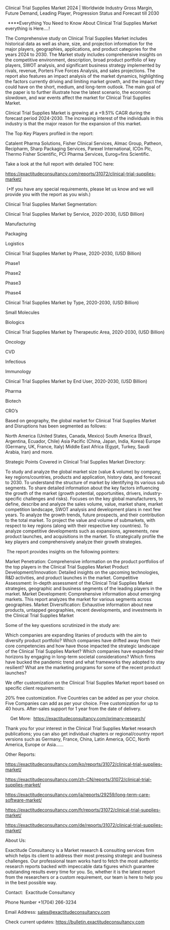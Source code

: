 Clinical Trial Supplies Market 2024 | Worldwide Industry Gross Margin, Future Demand, Leading Player, Progression Status and Forecast till 2030

  ****Everything You Need to Know About Clinical Trial Supplies Market everything is Here....!

The Comprehensive study on Clinical Trial Supplies Market includes historical data as well as share, size, and projection information for the major players, geographies, applications, and product categories for the years 2024 to 2030. The Market study includes comprehensive insights on the competitive environment, description, broad product portfolio of key players, SWOT analysis, and significant business strategy implemented by rivals, revenue, Porters Five Forces Analysis, and sales projections. The report also features an impact analysis of the market dynamics, highlighting the factors currently driving and limiting market growth, and the impact they could have on the short, medium, and long-term outlook. The main goal of the paper is to further illustrate how the latest scenario, the economic slowdown, and war events affect the market for Clinical Trial Supplies Market.

Clinical Trial Supplies Market is growing at a +9.51% CAGR during the forecast period 2024-2030. The increasing interest of the individuals in this industry is that the major reason for the expansion of this market.

The Top Key Players profiled in the report: 

Catalent Pharma Solutions, Fisher Clinical Services, Almac Group, Patheon, Recipharm, Sharp Packaging Services, Parexel International, ICOn Plc, Thermo Fisher Scientific, PCI Pharma Services, Eurog=fins Scientific.

Take a look at the full report with detailed TOC here:

https://exactitudeconsultancy.com/reports/31072/clinical-trial-supplies-market/

 (*If you have any special requirements, please let us know and we will provide you with the report as you wish.)

Clinical Trial Supplies Market Segmentation:

Clinical Trial Supplies Market by Service, 2020-2030, (USD Billion)

Manufacturing

Packaging

Logistics

Clinical Trial Supplies Market by Phase, 2020-2030, (USD Billion)

Phase1

Phase2

Phase3

Phase4

Clinical Trial Supplies Market by Type, 2020-2030, (USD Billion)

Small Molecules

Biologics

Clinical Trial Supplies Market by Therapeutic Area, 2020-2030, (USD Billion)

Oncology

CVD

Infectious

Immunology

Clinical Trial Supplies Market by End User, 2020-2030, (USD Billion)

Pharma

Biotech

CRO’s

Based on geography, the global market for Clinical Trial Supplies Market and Disruptions has been segmented as follows:

North America (United States, Canada, Mexico)
South America (Brazil, Argentina, Ecuador, Chile)
Asia Pacific (China, Japan, India, Korea)
Europe (Germany, UK, France, Italy)
Middle East Africa (Egypt, Turkey, Saudi Arabia, Iran) and more.

Strategic Points Covered in Clinical Trial Supplies Market Directory:

To study and analyze the global market size (value & volume) by company, key regions/countries, products and application, history data, and forecast to 2030.
To understand the structure of market by identifying its various sub segments.
To share detailed information about the key factors influencing the growth of the market (growth potential, opportunities, drivers, industry-specific challenges and risks).
Focuses on the key global manufacturers, to define, describe and analyze the sales volume, value, market share, market competition landscape, SWOT analysis and development plans in next few years.
To analyze the growth trends, future prospects, and their contribution to the total market.
To project the value and volume of submarkets, with respect to key regions (along with their respective key countries).
To analyze competitive developments such as expansions, agreements, new product launches, and acquisitions in the market.
To strategically profile the key players and comprehensively analyze their growth strategies.

 The report provides insights on the following pointers:

Market Penetration: Comprehensive information on the product portfolios of the top players in the Clinical Trial Supplies Market
Product Development/Innovation: Detailed insights on the upcoming technologies, R&D activities, and product launches in the market.
Competitive Assessment: In-depth assessment of the Clinical Trial Supplies Market strategies, geographic and business segments of the leading players in the market.
Market Development: Comprehensive information about emerging markets. This report analyzes the market for various segments across geographies.
Market Diversification: Exhaustive information about new products, untapped geographies, recent developments, and investments in the Clinical Trial Supplies Market

Some of the key questions scrutinized in the study are:

Which companies are expanding litanies of products with the aim to diversify product portfolio?
Which companies have drifted away from their core competencies and how have those impacted the strategic landscape of the Clinical Trial Supplies Market?
Which companies have expanded their horizons by engaging in long-term societal considerations?
Which firms have bucked the pandemic trend and what frameworks they adopted to stay resilient?
What are the marketing programs for some of the recent product launches?

We offer customization on the Clinical Trial Supplies Market report based on specific client requirements:

20% free customization.
Five Countries can be added as per your choice.
Five Companies can add as per your choice.
Free customization for up to 40 hours.
After-sales support for 1 year from the date of delivery.

    Get More:  https://exactitudeconsultancy.com/primary-research/

Thank you for your interest in the Clinical Trial Supplies Market research publications; you can also get individual chapters or regional/country report versions such as Germany, France, China, Latin America, GCC, North America, Europe or Asia……

Other Reports:

https://exactitudeconsultancy.com/ko/reports/31072/clinical-trial-supplies-market/

https://exactitudeconsultancy.com/zh-CN/reports/31072/clinical-trial-supplies-market/

https://exactitudeconsultancy.com/ja/reports/29259/long-term-care-software-market/

https://exactitudeconsultancy.com/fr/reports/31072/clinical-trial-supplies-market/

https://exactitudeconsultancy.com/de/reports/31072/clinical-trial-supplies-market/

About Us:

Exactitude Consultancy is a Market research & consulting services firm which helps its client to address their most pressing strategic and business challenges. Our professional team works hard to fetch the most authentic research reports backed with impeccable data figures which guarantee outstanding results every time for you. So, whether it is the latest report from the researchers or a custom requirement, our team is here to help you in the best possible way.

Contact:  Exactitude Consultancy

Phone Number +1(704) 266-3234

Email Address: sales@exactitudeconsultancy.com

Check current updates: https://bulletin.exactitudeconsultancy.com
